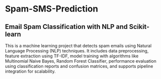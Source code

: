 # Spam-SMS-Prediction

## Email Spam Classification with NLP and Scikit-learn
This is a machine learning project that detects spam emails using Natural Language Processing (NLP) techniques. It includes data preprocessing, feature extraction using TF-IDF, model training with algorithms like Multinomial Naive Bayes, Random Forest Classifier, performance evaluation using classification reports and confusion matrices, and supports pipeline integration for scalability.
